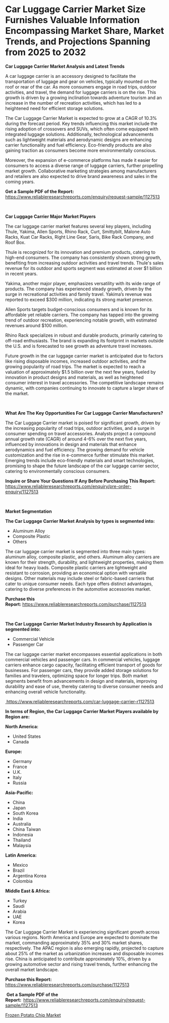 <p><h1>Car Luggage Carrier Market Size Furnishes Valuable Information Encompassing Market Share, Market Trends, and Projections Spanning from 2025 to 2032</h1></p><p><strong>Car Luggage Carrier Market Analysis and Latest Trends</strong></p>
<p><p>A car luggage carrier is an accessory designed to facilitate the transportation of luggage and gear on vehicles, typically mounted on the roof or rear of the car. As more consumers engage in road trips, outdoor activities, and travel, the demand for luggage carriers is on the rise. This growth is driven by a growing inclination towards adventure tourism and an increase in the number of recreation activities, which has led to a heightened need for efficient storage solutions.</p><p>The Car Luggage Carrier Market is expected to grow at a CAGR of 10.3% during the forecast period. Key trends influencing this market include the rising adoption of crossovers and SUVs, which often come equipped with integrated luggage solutions. Additionally, technological advancements such as lightweight materials and aerodynamic designs are enhancing carrier functionality and fuel efficiency. Eco-friendly products are also gaining traction as consumers become more environmentally conscious.</p><p>Moreover, the expansion of e-commerce platforms has made it easier for consumers to access a diverse range of luggage carriers, further propelling market growth. Collaborative marketing strategies among manufacturers and retailers are also expected to drive brand awareness and sales in the coming years.</p></p>
<p><strong>Get a Sample PDF of the Report:&nbsp;</strong> <a href="https://www.reliableresearchreports.com/enquiry/request-sample/1127513?utm_campaign=2219&utm_medium=2&utm_source=Github&utm_content=ia&utm_term=06032025&utm_id=car-luggage-carrier">https://www.reliableresearchreports.com/enquiry/request-sample/1127513</a></p>
<p>&nbsp;</p>
<p><strong>Car Luggage Carrier Major Market Players</strong></p>
<p><p>The car luggage carrier market features several key players, including Thule, Yakima, Allen Sports, Rhino Rack, Curt, Smittybilt, Malone Auto Racks, Kuat Car Racks, Right Line Gear, Saris, Bike Rack Company, and Roof Box. </p><p>Thule is recognized for its innovation and premium products, catering to high-end consumers. The company has consistently shown strong growth, benefiting from increasing outdoor activities and travel trends. Thule's sales revenue for its outdoor and sports segment was estimated at over $1 billion in recent years.</p><p>Yakima, another major player, emphasizes versatility with its wide range of products. The company has experienced steady growth, driven by the surge in recreational activities and family travel. Yakima’s revenue was reported to exceed $300 million, indicating its strong market presence.</p><p>Allen Sports targets budget-conscious consumers and is known for its affordable yet reliable carriers. The company has tapped into the growing trend of outdoor recreation, experiencing notable growth, with estimated revenues around $100 million. </p><p>Rhino Rack specializes in robust and durable products, primarily catering to off-road enthusiasts. The brand is expanding its footprint in markets outside the U.S. and is forecasted to see growth as adventure travel increases.</p><p>Future growth in the car luggage carrier market is anticipated due to factors like rising disposable incomes, increased outdoor activities, and the growing popularity of road trips. The market is expected to reach a valuation of approximately $1.5 billion over the next few years, fueled by innovation in product designs and materials, as well as heightened consumer interest in travel accessories. The competitive landscape remains dynamic, with companies continuing to innovate to capture a larger share of the market.</p></p>
<p>&nbsp;</p>
<p><strong>What Are The Key Opportunities For Car Luggage Carrier Manufacturers?</strong></p>
<p><p>The Car Luggage Carrier market is poised for significant growth, driven by the increasing popularity of road trips, outdoor activities, and a surge in consumer spending on travel accessories. Analysts project a compound annual growth rate (CAGR) of around 4-6% over the next five years, influenced by innovations in design and materials that enhance aerodynamics and fuel efficiency. The growing demand for vehicle customization and the rise in e-commerce further stimulate this market. Emerging trends include eco-friendly materials and smart technologies, promising to shape the future landscape of the car luggage carrier sector, catering to environmentally conscious consumers.</p></p>
<p><strong>Inquire or Share Your Questions If Any Before Purchasing This Report:</strong> <a href="https://www.reliableresearchreports.com/enquiry/pre-order-enquiry/1127513?utm_campaign=2219&utm_medium=2&utm_source=Github&utm_content=ia&utm_term=06032025&utm_id=car-luggage-carrier">https://www.reliableresearchreports.com/enquiry/pre-order-enquiry/1127513</a></p>
<p>&nbsp;</p>
<p><strong>Market Segmentation</strong></p>
<p><strong>The Car Luggage Carrier Market Analysis by types is segmented into:</strong></p>
<p><ul><li>Aluminum Alloy</li><li>Composite Plastic</li><li>Others</li></ul></p>
<p><p>The car luggage carrier market is segmented into three main types: aluminum alloy, composite plastic, and others. Aluminum alloy carriers are known for their strength, durability, and lightweight properties, making them ideal for heavy loads. Composite plastic carriers are lightweight and resistant to corrosion, providing an economical option with versatile designs. Other materials may include steel or fabric-based carriers that cater to unique consumer needs. Each type offers distinct advantages, catering to diverse preferences in the automotive accessories market.</p></p>
<p><strong>Purchase this Report:&nbsp;</strong><a href="https://www.reliableresearchreports.com/purchase/1127513?utm_campaign=2219&utm_medium=2&utm_source=Github&utm_content=ia&utm_term=06032025&utm_id=car-luggage-carrier">https://www.reliableresearchreports.com/purchase/1127513</a></p>
<p>&nbsp;</p>
<p><strong>The Car Luggage Carrier Market Industry Research by Application is segmented into:</strong></p>
<p><ul><li>Commercial Vehicle</li><li>Passenger Car</li></ul></p>
<p><p>The car luggage carrier market encompasses essential applications in both commercial vehicles and passenger cars. In commercial vehicles, luggage carriers enhance cargo capacity, facilitating efficient transport of goods for businesses. For passenger cars, they provide added storage solutions for families and travelers, optimizing space for longer trips. Both market segments benefit from advancements in design and materials, improving durability and ease of use, thereby catering to diverse consumer needs and enhancing overall vehicle functionality.</p></p>
<p><a href="https://www.reliableresearchreports.com/car-luggage-carrier-r1127513?utm_campaign=2219&utm_medium=2&utm_source=Github&utm_content=ia&utm_term=06032025&utm_id=car-luggage-carrier">&nbsp;https://www.reliableresearchreports.com/car-luggage-carrier-r1127513</a></p>
<p><strong>In terms of Region, the Car Luggage Carrier Market Players available by Region are:</strong></p>
<p>
    <p> <strong> North America: </strong>
        <ul>
            <li>United States</li>
            <li>Canada</li>
        </ul>
        </p> 
    <p> <strong> Europe: </strong>
        <ul>
            <li>Germany</li>
            <li>France</li>
            <li>U.K.</li>
            <li>Italy</li>
            <li>Russia</li>
        </ul>
        </p> 
    <p> <strong> Asia-Pacific: </strong>
        <ul>
            <li>China</li>
            <li>Japan</li>
            <li>South Korea</li>
            <li>India</li>
            <li>Australia</li>
            <li>China Taiwan</li>
            <li>Indonesia</li>
            <li>Thailand</li>
            <li>Malaysia</li>
        </ul>
        </p> 
    <p> <strong> Latin America: </strong>
        <ul>
            <li>Mexico</li>
            <li>Brazil</li>
            <li>Argentina Korea</li>
            <li>Colombia</li>
        </ul>
        </p> 
    <p> <strong> Middle East & Africa: </strong>
        <ul>
            <li>Turkey</li>
            <li>Saudi</li>
            <li>Arabia</li>
            <li>UAE</li>
            <li>Korea</li>
        </ul>
    </p>
    </p>
<p><p>The Car Luggage Carrier Market is experiencing significant growth across various regions. North America and Europe are expected to dominate the market, commanding approximately 35% and 30% market shares, respectively. The APAC region is also emerging rapidly, projected to capture about 25% of the market as urbanization increases and disposable incomes rise. China is anticipated to contribute approximately 10%, driven by a growing automotive sector and rising travel trends, further enhancing the overall market landscape.</p></p>
<p><strong>Purchase this Report: </strong><a href="https://www.reliableresearchreports.com/purchase/1127513?utm_campaign=2219&utm_medium=2&utm_source=Github&utm_content=ia&utm_term=06032025&utm_id=car-luggage-carrier">https://www.reliableresearchreports.com/purchase/1127513</a></p>
<p>&nbsp;<strong>Get a Sample PDF of the Report:&nbsp;&nbsp;</strong><a href="https://www.reliableresearchreports.com/enquiry/request-sample/1127513?utm_campaign=2219&utm_medium=2&utm_source=Github&utm_content=ia&utm_term=06032025&utm_id=car-luggage-carrier">https://www.reliableresearchreports.com/enquiry/request-sample/1127513</a></p>
<p><strong></strong></p>
<p><p><a href="https://github.com/MariaWashington76/Market-Research-Report-List-1/blob/main/frozen-potato-chip-market.md?utm_campaign=2219&utm_medium=2&utm_source=Github&utm_content=ia&utm_term=06032025&utm_id=car-luggage-carrier">Frozen Potato Chip Market</a></p></p>